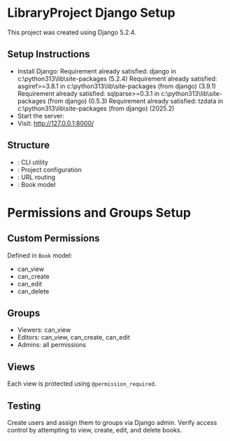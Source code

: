 # LibraryProject Django Setup

This project was created using Django 5.2.4.

## Setup Instructions
- Install Django: Requirement already satisfied: django in c:\python313\lib\site-packages (5.2.4)
Requirement already satisfied: asgiref>=3.8.1 in c:\python313\lib\site-packages (from django) (3.9.1)
Requirement already satisfied: sqlparse>=0.3.1 in c:\python313\lib\site-packages (from django) (0.5.3)
Requirement already satisfied: tzdata in c:\python313\lib\site-packages (from django) (2025.2)
- Start the server: 
- Visit: http://127.0.0.1:8000/

## Structure
- : CLI utility
- : Project configuration
- : URL routing
- : Book model

# Permissions and Groups Setup

## Custom Permissions
Defined in `Book` model:
- can_view
- can_create
- can_edit
- can_delete

## Groups
- Viewers: can_view
- Editors: can_view, can_create, can_edit
- Admins: all permissions

## Views
Each view is protected using `@permission_required`.

## Testing
Create users and assign them to groups via Django admin. Verify access control by attempting to view, create, edit, and delete books.


